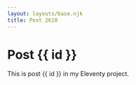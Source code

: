 ```yaml
---
layout: layouts/base.njk
title: Post 2610
---
```


# Post {{ id }}

This is post {{ id }} in my Eleventy project.

